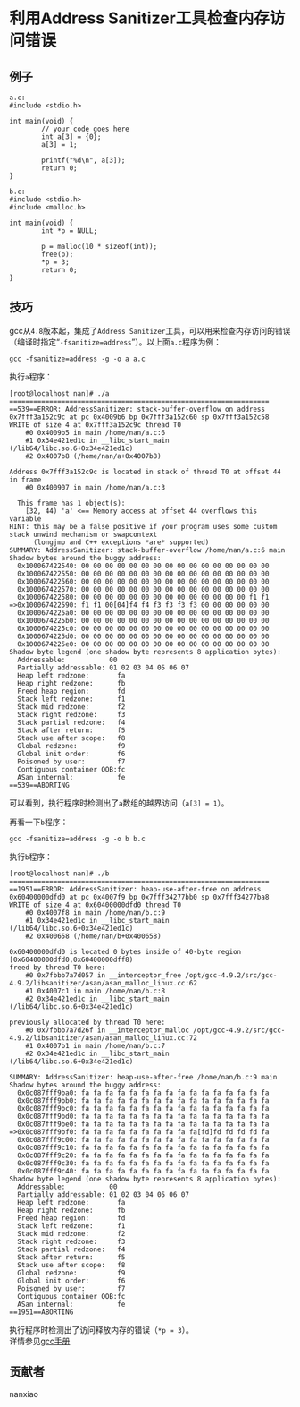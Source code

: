 # 利用Address Sanitizer工具检查内存访问错误

## 例子  
	a.c:
	#include <stdio.h>

	int main(void) {
	        // your code goes here
	        int a[3] = {0};
	        a[3] = 1;
	
	        printf("%d\n", a[3]);
	        return 0;
	}

	b.c:
	#include <stdio.h>
	#include <malloc.h>
	
	int main(void) {
	        int *p = NULL;
	
	        p = malloc(10 * sizeof(int));
	        free(p);
	        *p = 3;
	        return 0;
	}


## 技巧
gcc从`4.8`版本起，集成了`Address Sanitizer`工具，可以用来检查内存访问的错误（编译时指定“`-fsanitize=address`”）。以上面`a.c`程序为例：  

	gcc -fsanitize=address -g -o a a.c
执行`a`程序：  

	[root@localhost nan]# ./a
	=================================================================
	==539==ERROR: AddressSanitizer: stack-buffer-overflow on address 0x7fff3a152c9c at pc 0x4009b6 bp 0x7fff3a152c60 sp 0x7fff3a152c58
	WRITE of size 4 at 0x7fff3a152c9c thread T0
	    #0 0x4009b5 in main /home/nan/a.c:6
	    #1 0x34e421ed1c in __libc_start_main (/lib64/libc.so.6+0x34e421ed1c)
	    #2 0x4007b8 (/home/nan/a+0x4007b8)
	
	Address 0x7fff3a152c9c is located in stack of thread T0 at offset 44 in frame
	    #0 0x400907 in main /home/nan/a.c:3
	
	  This frame has 1 object(s):
	    [32, 44) 'a' <== Memory access at offset 44 overflows this variable
	HINT: this may be a false positive if your program uses some custom stack unwind mechanism or swapcontext
	      (longjmp and C++ exceptions *are* supported)
	SUMMARY: AddressSanitizer: stack-buffer-overflow /home/nan/a.c:6 main
	Shadow bytes around the buggy address:
	  0x100067422540: 00 00 00 00 00 00 00 00 00 00 00 00 00 00 00 00
	  0x100067422550: 00 00 00 00 00 00 00 00 00 00 00 00 00 00 00 00
	  0x100067422560: 00 00 00 00 00 00 00 00 00 00 00 00 00 00 00 00
	  0x100067422570: 00 00 00 00 00 00 00 00 00 00 00 00 00 00 00 00
	  0x100067422580: 00 00 00 00 00 00 00 00 00 00 00 00 00 00 f1 f1
	=>0x100067422590: f1 f1 00[04]f4 f4 f3 f3 f3 f3 00 00 00 00 00 00
	  0x1000674225a0: 00 00 00 00 00 00 00 00 00 00 00 00 00 00 00 00
	  0x1000674225b0: 00 00 00 00 00 00 00 00 00 00 00 00 00 00 00 00
	  0x1000674225c0: 00 00 00 00 00 00 00 00 00 00 00 00 00 00 00 00
	  0x1000674225d0: 00 00 00 00 00 00 00 00 00 00 00 00 00 00 00 00
	  0x1000674225e0: 00 00 00 00 00 00 00 00 00 00 00 00 00 00 00 00
	Shadow byte legend (one shadow byte represents 8 application bytes):
	  Addressable:           00
	  Partially addressable: 01 02 03 04 05 06 07
	  Heap left redzone:       fa
	  Heap right redzone:      fb
	  Freed heap region:       fd
	  Stack left redzone:      f1
	  Stack mid redzone:       f2
	  Stack right redzone:     f3
	  Stack partial redzone:   f4
	  Stack after return:      f5
	  Stack use after scope:   f8
	  Global redzone:          f9
	  Global init order:       f6
	  Poisoned by user:        f7
	  Contiguous container OOB:fc
	  ASan internal:           fe
	==539==ABORTING
可以看到，执行程序时检测出了`a`数组的越界访问（`a[3] = 1`）。

再看一下`b`程序：  

	gcc -fsanitize=address -g -o b b.c
执行`b`程序：  

	[root@localhost nan]# ./b
	=================================================================
	==1951==ERROR: AddressSanitizer: heap-use-after-free on address 0x60400000dfd0 at pc 0x4007f9 bp 0x7fff34277bb0 sp 0x7fff34277ba8
	WRITE of size 4 at 0x60400000dfd0 thread T0
	    #0 0x4007f8 in main /home/nan/b.c:9
	    #1 0x34e421ed1c in __libc_start_main (/lib64/libc.so.6+0x34e421ed1c)
	    #2 0x400658 (/home/nan/b+0x400658)
	
	0x60400000dfd0 is located 0 bytes inside of 40-byte region [0x60400000dfd0,0x60400000dff8)
	freed by thread T0 here:
	    #0 0x7fbbb7a7d057 in __interceptor_free /opt/gcc-4.9.2/src/gcc-4.9.2/libsanitizer/asan/asan_malloc_linux.cc:62
	    #1 0x4007c1 in main /home/nan/b.c:8
	    #2 0x34e421ed1c in __libc_start_main (/lib64/libc.so.6+0x34e421ed1c)
	
	previously allocated by thread T0 here:
	    #0 0x7fbbb7a7d26f in __interceptor_malloc /opt/gcc-4.9.2/src/gcc-4.9.2/libsanitizer/asan/asan_malloc_linux.cc:72
	    #1 0x4007b1 in main /home/nan/b.c:7
	    #2 0x34e421ed1c in __libc_start_main (/lib64/libc.so.6+0x34e421ed1c)
	
	SUMMARY: AddressSanitizer: heap-use-after-free /home/nan/b.c:9 main
	Shadow bytes around the buggy address:
	  0x0c087fff9ba0: fa fa fa fa fa fa fa fa fa fa fa fa fa fa fa fa
	  0x0c087fff9bb0: fa fa fa fa fa fa fa fa fa fa fa fa fa fa fa fa
	  0x0c087fff9bc0: fa fa fa fa fa fa fa fa fa fa fa fa fa fa fa fa
	  0x0c087fff9bd0: fa fa fa fa fa fa fa fa fa fa fa fa fa fa fa fa
	  0x0c087fff9be0: fa fa fa fa fa fa fa fa fa fa fa fa fa fa fa fa
	=>0x0c087fff9bf0: fa fa fa fa fa fa fa fa fa fa[fd]fd fd fd fd fa
	  0x0c087fff9c00: fa fa fa fa fa fa fa fa fa fa fa fa fa fa fa fa
	  0x0c087fff9c10: fa fa fa fa fa fa fa fa fa fa fa fa fa fa fa fa
	  0x0c087fff9c20: fa fa fa fa fa fa fa fa fa fa fa fa fa fa fa fa
	  0x0c087fff9c30: fa fa fa fa fa fa fa fa fa fa fa fa fa fa fa fa
	  0x0c087fff9c40: fa fa fa fa fa fa fa fa fa fa fa fa fa fa fa fa
	Shadow byte legend (one shadow byte represents 8 application bytes):
	  Addressable:           00
	  Partially addressable: 01 02 03 04 05 06 07
	  Heap left redzone:       fa
	  Heap right redzone:      fb
	  Freed heap region:       fd
	  Stack left redzone:      f1
	  Stack mid redzone:       f2
	  Stack right redzone:     f3
	  Stack partial redzone:   f4
	  Stack after return:      f5
	  Stack use after scope:   f8
	  Global redzone:          f9
	  Global init order:       f6
	  Poisoned by user:        f7
	  Contiguous container OOB:fc
	  ASan internal:           fe
	==1951==ABORTING
执行程序时检测出了访问释放内存的错误（`*p = 3`）。  
详情参见[gcc手册](https://gcc.gnu.org/onlinedocs/gcc-4.9.2/gcc/Debugging-Options.html#index-fsanitize_003daddress-593)
## 贡献者
nanxiao